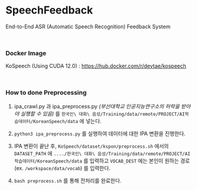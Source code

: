 # SpeechFeedback

End-to-End ASR (Automatic Speech Recognition) Feedback System

<br/>

### Docker Image

KoSpeech (Using CUDA 12.0) : https://hub.docker.com/r/devtae/kospeech

<br/>

### How to done Preprocessing

1. ipa_crawl.py 과 ipa_preprocess.py *(부산대학교 인공지능연구소의 허락을 받아야 실행할 수 있음)* 를 `한국인\ 대화\ 음성/Training/data/remote/PROJECT/AI학습데이터/KoreanSpeech/data` 에 넣는다.

2. `python3 ipa_preprocess.py` 를 실행하여 데이터에 대한 IPA 변환을 진행한다.

3. IPA 변환이 끝난 후, `KoSpeech/dataset/kspon/preprocess.sh` 에서의 `DATASET_PATH` 에 `..../한국인\ 대화\ 음성/Training/data/remote/PROJECT/AI학습데이터/KoreanSpeech/data` 를 입력하고 `VOCAB_DEST` 에는 본인이 원하는 경로 (ex. `/workspace/data/vocab`) 를 입력한다.

4. `bash preprocess.sh` 를 통해 전처리를 완료한다.
